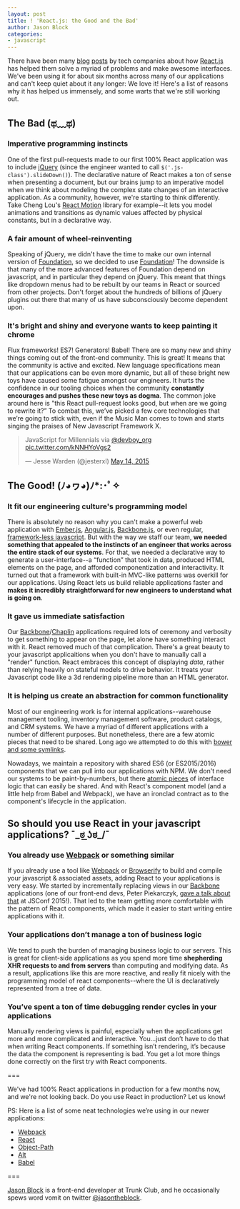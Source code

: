 ```yaml
---
layout: post
title: ! 'React.js: the Good and the Bad'
author: Jason Block
categories:
- javascript
---
```


There have been many [blog](http://techblog.netflix.com/2015/01/netflix-likes-react.html) [posts](http://yahooeng.tumblr.com/post/101682875656/evolving-yahoo-mail) by tech companies about how [React.js](https://facebook.github.io/react) has helped them solve a myriad of problems and make awesome interfaces. We've been using it for about six months across many of our applications and can't keep quiet about it any longer: We love it! Here's a list of reasons why it has helped us immensely, and some warts that we're still working out.

<!--more-->

## The Bad (ಥ﹏ಥ)

### Imperative programming instincts
One of the first pull-requests made to our first 100% React application was to include [jQuery](http://jquery.com/) (since the engineer wanted to call `$('.js-class').slideDown()`). The declarative nature of React makes a ton of sense when presenting a document, but our brains jump to an imperative model when we think about modeling the complex state changes of an interactive application. As a community, however, we're starting to think differently. Take Cheng Lou's [React Motion](https://github.com/chenglou/react-motion) library for example--it lets you model animations and transitions as dynamic values affected by physical constants, but in a declarative way. 

### A fair amount of wheel-reinventing
Speaking of jQuery, we didn't have the time to make our own internal version of [Foundation](http://foundation.zurb.com/), so we decided to use [Foundation](http://foundation.zurb.com/)! The downside is that many of the more advanced features of Foundation depend on javascript, and in particular they depend on jQuery. This meant that things like dropdown menus had to be rebuilt by our teams in React or sourced from other projects. Don't forget about the hundreds of billions of jQuery plugins out there that many of us have subconsciously become dependent upon.

### It's bright and shiny and everyone wants to keep painting it chrome
Flux frameworks! ES7! Generators! Babel! There are so many new and shiny things coming out of the front-end community. This is great! It means that the community is active and excited. New language specifications mean that our applications can be even more dynamic, but all of these bright new toys have caused some fatigue amongst our engineers. It hurts the confidence in our tooling choices when the community **constantly encourages and pushes these new toys as dogma**. The common joke around here is "this React pull-request looks good, but when are we going to rewrite it?” To combat this, we’ve picked a few core technologies that we’re going to stick with, even if the Music Man comes to town and starts singing the praises of New Javascript Framework X. 

<blockquote class="twitter-tweet" lang="en"><p lang="en" dir="ltr">JavaScript for Millennials via <a href="https://twitter.com/devboy_org">@devboy_org</a> <a href="http://t.co/kNNHYoVgs2">pic.twitter.com/kNNHYoVgs2</a></p>&mdash; Jesse Warden (@jesterxl) <a href="https://twitter.com/jesterxl/status/598885321808424960">May 14, 2015</a></blockquote>
<script async src="//platform.twitter.com/widgets.js" charset="utf-8"></script>

## The Good! (ﾉ◕ヮ◕)ﾉ*:･ﾟ✧

### It fit our engineering culture's programming model
There is absolutely no reason why you can't make a powerful web application with [Ember.js](http://emberjs.com/), [Angular.js](https://angularjs.org/), [Backbone.js](http://backbonejs.org/), or even regular, [framework-less javascript](http://vanilla-js.com/). But with the way we staff our team, **we needed something that appealed to the instincts of an engineer that works across the entire stack of our systems**. For that, we needed a declarative way to generate a user-interface--a “function” that took in data, produced HTML elements on the page, and afforded componentization and interactivity. It turned out that a framework with built-in MVC-like patterns was overkill for our applications. Using React lets us build reliable applications faster and **makes it incredibly straightforward for new engineers to understand what is going on**. 

### It gave us immediate satisfaction
Our [Backbone](https://backbonejs.org)/[Chaplin](http://chaplinjs.org/) applications required lots of ceremony and verbosity to get something to appear on the page, let alone have something interact with it. React removed much of that complication. There's a great beauty to your javascript applicaitions when you don't have to manually call a "render" function. React embraces this concept of displaying _data_, rather than relying heavily on stateful models to drive behavior. It treats your Javascript code like a 3d rendering pipeline more than an HTML generator. 

### It is helping us create an abstraction for common functionality
Most of our engineering work is for internal applications--warehouse management tooling, inventory management software, product catalogs, and CRM systems. We have a myriad of different applications with a number of different purposes. But nonetheless, there are a few atomic pieces that need to be shared. Long ago we attempted to do this with [bower and some symlinks](http://techblog.trunkclub.com/programming/ui/2015/02/20/front-end-composition-at-trunk-club.html).

Nowadays, we maintain a repository with shared ES6 (or ES2015/2016) components that we can pull into our applications with NPM. We don't need our systems to be paint-by-numbers, but there [atomic pieces](http://atomicdesign.bradfrost.com/chapter-2/) of interface logic that can easily be shared. And with React's component model (and a little help from Babel and Webpack), we have an ironclad contract as to the component's lifecycle in the application.


## So should you use React in your javascript applications? ¯\_ಠ ͟ʖಠ_/¯

### You already use [Webpack](https://webpack.github.io/) or something similar

If you already use a tool like [Webpack](https://webpack.github.io/) or [Browserify](http://browserify.org/) to build and compile your javascript & associated assets, adding React to your applications is very easy. We started by incrementally replacing views in our [Backbone](http:///backbonejs.org) applications (one of our front-end devs, Peter Piekarczyk, [gave a talk about that](https://speakerdeck.com/ppiekarczyk/the-hybrid-backbone-and-react-app) at JSConf 2015!). That led to the team getting more comfortable with the pattern of React components, which made it easier to start writing entire applications with it.

<script async class="speakerdeck-embed" data-id="6da6a60cd6c542c4a2072df9cd0772ed" data-ratio="1.77777777777778" src="//speakerdeck.com/assets/embed.js"></script> 

### Your applications don’t manage a ton of business logic

We tend to push the burden of managing business logic to our servers. This is great for client-side applications as you spend more time **shepherding XHR requests to and from servers** than computing and modifying data. As a result, applications like this are more reactive, and really fit nicely with the programming model of react components--where the UI is declaratively represented from a tree of data. 

### You’ve spent a ton of time debugging render cycles in your applications

Manually rendering views is painful, especially when the applications get more and more complicated and interactive. You...just don’t have to do that when writing React components. If something isn’t rendering, it’s because the data the component is representing is bad. You get a lot more things done correctly on the first try with React components.

===

We've had 100% React applications in production for a few months now, and we're not looking back. Do you use React in production? Let us know!

PS: Here is a list of some neat technologies we’re using in our newer applications:

- [Webpack](https://webpack.github.io/)
- [React](https://facebook.github.io/react/)
- [Object-Path](https://github.com/mariocasciaro/object-path)
- [Alt](http://alt.js.org/)
- [Babel](http://babeljs.io)

===

[Jason Block](mailto:jason@jasontheblock.com) is a front-end developer at Trunk Club, and he occasionally spews word vomit on twitter [@jasontheblock](https://www.twitter.com/jasontheblock).